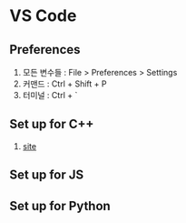 # VS Code

## Preferences

1. 모든 변수들 : File > Preferences > Settings
2. 커맨드 : Ctrl + Shift + P
3. 터미널 : Ctrl + `

## Set up for C++

1. [site](https://code.visualstudio.com/docs/cpp/config-mingw)

## Set up for JS

## Set up for Python

